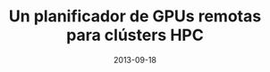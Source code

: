 ---
title: "Un planificador de GPUs remotas para clústers HPC"
collection: talks
permalink: /talks/2013-09-18-Un-planificador-de-GPUs-remotas-para-clsters-HPC
type: "national"
location: "Madrid, Spain"
date: 2013-09-18
venue: 'XXIV Jornadas SARTECO (JS 2013)'
url: 'http://www.jornadassarteco.org/?anyo=2013'
---